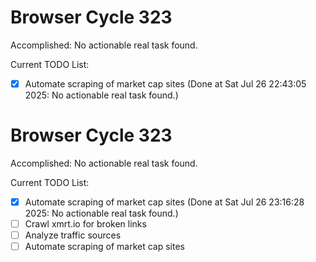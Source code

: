 # Browser Cycle 323

Accomplished: No actionable real task found.

Current TODO List:

- [x] Automate scraping of market cap sites  (Done at Sat Jul 26 22:43:05 2025: No actionable real task found.)

# Browser Cycle 323

Accomplished: No actionable real task found.

Current TODO List:

- [x] Automate scraping of market cap sites  (Done at Sat Jul 26 23:16:28 2025: No actionable real task found.)
- [ ] Crawl xmrt.io for broken links
- [ ] Analyze traffic sources
- [ ] Automate scraping of market cap sites